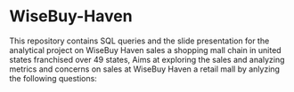 # WiseBuy-Haven
This repository contains SQL queries and the slide presentation for the analytical project on WiseBuy Haven sales a shopping mall chain in united states franchised over 49 states, Aims at exploring the sales and analyzing metrics and concerns on sales at WiseBuy Haven a retail mall by anlyzing the following questions:
